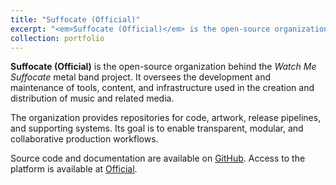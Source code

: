 ```yaml
---
title: "Suffocate (Official)"
excerpt: "<em>Suffocate (Official)</em> is the open-source organization behind the Watch Me Suffocate metal band project.<br/><br /><a href='https://official.watchmesuffocate.com/' target='_blank'><img src='/images/portfolio/suffocate_official.png'></a>"
collection: portfolio
---
```


**Suffocate (Official)** is the open-source organization behind the *Watch Me Suffocate* metal band project. It oversees the development and maintenance of tools, content, and infrastructure used in the creation and distribution of music and related media.

The organization provides repositories for code, artwork, release pipelines, and supporting systems. Its goal is to enable transparent, modular, and collaborative production workflows.

Source code and documentation are available on [GitHub](https://github.com/SuffocateOfficial). Access to the platform is available at [Official](https://official.watchmesuffocate.com).